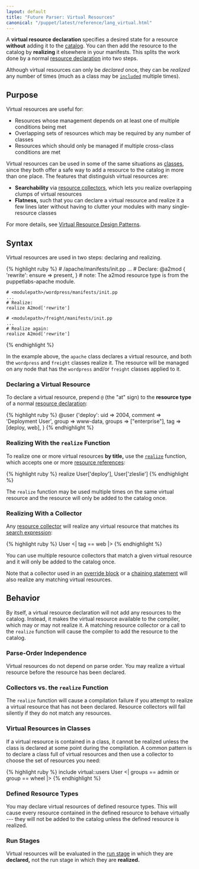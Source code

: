 ```yaml
---
layout: default
title: "Future Parser: Virtual Resources"
canonical: "/puppet/latest/reference/lang_virtual.html"
---
```


[resources]: ./future_lang_resources.html
[references]: ./future_lang_datatypes.html#resource-references
[classes]: ./future_lang_classes.html
[realize_function]: /references/latest/function.html#realize
[include]: ./future_lang_classes.html#using-include
[collectors]: ./future_lang_collectors.html
[search_expression]: ./future_lang_collectors.html#search-expressions
[override]: ./future_lang_resources.html#amending-attributes-with-a-collector
[chaining]: ./future_lang_relationships.html#chaining-arrows
[virtual_guide]: /guides/virtual_resources.html
[catalog]: ./future_lang_summary.html#compilation-and-catalogs


A **virtual resource declaration** specifies a desired state for a resource **without** adding it to the [catalog][]. You can then add the resource to the catalog by **realizing** it elsewhere in your manifests. This splits the work done by a normal [resource declaration][resources] into two steps.

Although virtual resources can only be _declared_ once, they can be _realized_ any number of times (much as a class may be [`included`][include] multiple times).

Purpose
-----

Virtual resources are useful for:

* Resources whose management depends on at least one of multiple conditions being met
* Overlapping sets of resources which may be required by any number of classes
* Resources which should only be managed if multiple cross-class conditions are met

Virtual resources can be used in some of the same situations as [classes][], since they both offer a safe way to add a resource to the catalog in more than one place. The features that distinguish virtual resources are:

* **Searchability** via [resource collectors][collectors], which lets you realize overlapping clumps of virtual resources
* **Flatness,** such that you can declare a virtual resource and realize it a few lines later without having to clutter your modules with many single-resource classes

For more details, see [Virtual Resource Design Patterns][virtual_guide].

Syntax
-----

Virtual resources are used in two steps: declaring and realizing.

{% highlight ruby %}
    # <modulepath>/apache/manifests/init.pp
    ...
    # Declare:
    @a2mod { 'rewrite':
      ensure => present,
    } # note: The a2mod resource type is from the puppetlabs-apache module.

    # <modulepath>/wordpress/manifests/init.pp
    ...
    # Realize:
    realize A2mod['rewrite']

    # <modulepath>/freight/manifests/init.pp
    ...
    # Realize again:
    realize A2mod['rewrite']
{% endhighlight %}

In the example above, the `apache` class declares a virtual resource, and both the `wordpress` and `freight` classes realize it. The resource will be managed on any node that has the `wordpress` and/or `freight` classes applied to it.

### Declaring a Virtual Resource

To declare a virtual resource, prepend `@` (the "at" sign) to the **resource type** of a normal [resource declaration][resources]:

{% highlight ruby %}
    @user {'deploy':
      uid     => 2004,
      comment => 'Deployment User',
      group   => www-data,
      groups  => ["enterprise"],
      tag     => [deploy, web],
    }
{% endhighlight %}

### Realizing With the `realize` Function

To realize one or more virtual resources **by title,** use the [`realize`][realize_function] function, which accepts one or more [resource references][references]:

{% highlight ruby %}
    realize User['deploy'], User['zleslie']
{% endhighlight %}

The `realize` function may be used multiple times on the same virtual resource and the resource will only be added to the catalog once.

### Realizing With a Collector

Any [resource collector][collectors] will realize any virtual resource that matches its [search expression][search_expression]:

{% highlight ruby %}
    User <| tag == web |>
{% endhighlight %}

You can use multiple resource collectors that match a given virtual resource and it will only be added to the catalog once.

Note that a collector used in an [override block][override] or a [chaining statement][chaining] will also realize any matching virtual resources.


Behavior
-----

By itself, a virtual resource declaration will not add any resources to the catalog. Instead, it makes the virtual resource available to the compiler, which may or may not realize it. A matching resource collector or a call to the `realize` function will cause the compiler to add the resource to the catalog.

### Parse-Order Independence

Virtual resources do not depend on parse order. You may realize a virtual resource before the resource has been declared.

### Collectors vs. the `realize` Function

The `realize` function will cause a compilation failure if you attempt to realize a virtual resource that has not been declared. Resource collectors will fail silently if they do not match any resources.

### Virtual Resources in Classes

If a virtual resource is contained in a class, it cannot be realized unless the class is declared at some point during the compilation. A common pattern is to declare a class full of virtual resources and then use a collector to choose the set of resources you need:

{% highlight ruby %}
    include virtual::users
    User <| groups == admin or group == wheel |>
{% endhighlight %}

### Defined Resource Types

You may declare virtual resources of defined resource types. This will cause every resource contained in the defined resource to behave virtually --- they will not be added to the catalog unless the defined resource is realized.

### Run Stages

Virtual resources will be evaluated in the [run stage](./future_lang_run_stages.html) in which they are **declared,** not the run stage in which they are **realized.**
